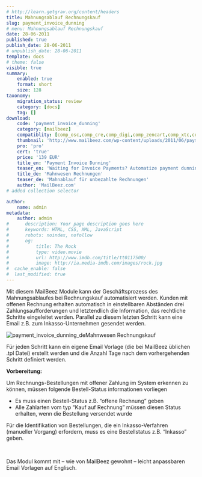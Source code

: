 ```yaml
---
# http://learn.getgrav.org/content/headers
title: Mahnungsablauf Rechnungskauf
slug: payment_invoice_dunning
# menu: Mahnungsablauf Rechnungskauf
date: 28-06-2011
published: true
publish_date: 28-06-2011
# unpublish_date: 28-06-2011
template: docs
# theme: false
visible: true
summary:
    enabled: true
    format: short
    size: 128
taxonomy:
    migration_status: review
    category: [docs]
    tag: []
download:
    code: 'payment_invoice_dunning'
    category: [mailbeez]
    compatiblity: [comp_osc,comp_cre,comp_digi,comp_zencart,comp_xtc,comp_gambio]
    thumbnail: 'http://www.mailbeez.com/wp-content/uploads/2011/06/payment_inadvance_dunning.png'
    pro: 'pro'
    cert: 'true'
    price: '139 EUR'
    title_en: 'Payment Invoice Dunning'
    teaser_en: 'Waiting for Invoice Payments? Automatize payment dunning.'
    title_de: 'Mahnwesen Rechnungen'
    teaser_de: 'Mahnablauf für unbezahlte Rechnungen'
    author: 'MailBeez.com'
# added collection selector

author:
    name: admin
metadata:
    author: admin
#      description: Your page description goes here
#      keywords: HTML, CSS, XML, JavaScript
#      robots: noindex, nofollow
#      og:
#          title: The Rock
#          type: video.movie
#          url: http://www.imdb.com/title/tt0117500/
#          image: http://ia.media-imdb.com/images/rock.jpg
#  cache_enable: false
#  last_modified: true
---
```


Mit diesem MailBeez Module kann der Geschäftsprozess des Mahnungsablaufes bei Rechnungskauf automatisiert werden. Kunden mit offenen Rechnung erhalten automatisch in einstellbaren Abständen drei Zahlungsaufforderungen und letztendlich die Information, das rechtliche Schritte eingeleitet werden. Parallel zu diesem letzten Schritt kann eine Email z.B. zum Inkasso-Unternehmen gesendet werden.

![](http://www.mailbeez.com/wp-content/uploads/2011/06/payment_invoice_dunning_de.png "payment_invoice_dunning_de")Mahnwesen Rechnungskauf

 

Für jeden Schritt kann ein eigene Email Vorlage (die bei MailBeez üblichen .tpl Datei) erstellt werden und die Anzahl Tage nach dem vorhergehenden Schritt definiert werden.

**Vorbereitung:**

Um Rechnungs-Bestellungen mit offener Zahlung im System erkennen zu können, müssen folgende Bestell-Status informationen vorliegen

- Es muss einen Bestell-Status z.B. “offene Rechnung” geben
- Alle Zahlarten vom typ “Kauf auf Rechnung” müssen diesen Status erhalten, wenn die Bestellung versendet wurde

Für die Identifikation von Bestellungen, die ein Inkasso-Verfahren (manueller Vorgang) erfordern, muss es eine Bestellstatus z.B. “Inkasso” geben.

 

Das Modul kommt mit – wie von MailBeez gewohnt – leicht anpassbaren Email Vorlagen auf Englisch.
